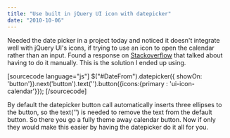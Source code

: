 ```yaml
---
title: "Use built in jQuery UI icon with datepicker"
date: "2010-10-06"
---
```


Needed the date picker in a project today and noticed it doesn't integrate well with jQuery UI's icons, if trying to use an icon to open the calendar rather than an input. Found a response on [Stackoverflow](http://stackoverflow.com/questions/802379/use-jquery-ui-datepicker-with-icons-from-jquery-ui-theme) that talked about having to do it manually. This is the solution I ended up using.

\[sourcecode language="js"\] $("#DateFrom").datepicker({ showOn: 'button'}).next('button').text('').button({icons:{primary : 'ui-icon-calendar'}}); \[/sourcecode\]

By default the datepicker button call automatically inserts three ellipses to the button, so the text('') is needed to remove the text from the default button. So there you go a fully theme away calendar button. Now if only they would make this easier by having the datepicker do it all for you.
